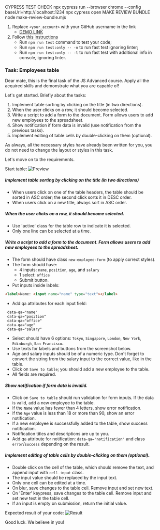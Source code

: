 CYPRESS TEST CHECK
npx cypress run --browser chrome --config baseUrl=http://localhost:1234
npx cypress open
MAKE REVIEW BUNDLE
node make-review-bundle.mjs

1. Replace `<your_account>` with your GitHub username in the link
    - [DEMO LINK](https://cooper85.github.io/js_employees_table_DOM/)
2. Follow [this instructions](https://mate-academy.github.io/layout_task-guideline/)
    - Run `npm run test` command to test your code;
    - Run `npm run test:only -- -n` to run fast test ignoring linter;
    - Run `npm run test:only -- -l` to run fast test with additional info in console, ignoring linter.

### Task: Employees table

Dear mate,
this is the final task of the JS Advanced course. Apply all the acquired skills and demonstrate what you are capable of!

Let's get started. Briefly about the tasks:
1. Implement table sorting by clicking on the title (in two directions).
2. When the user clicks on a row, it should become selected.
3. Write a script to add a form to the document. Form allows users to add new employees to the spreadsheet.
4. Show notification if form data is invalid (use notification from the previous tasks).
5. Implement editing of table cells by double-clicking on them (optional).

As always, all the necessary styles have already been written for you, you do not need to change the layout or styles in this task.

Let's move on to the requirements.

Start table:
![Preview](./src/images/preview.png)

##### Implement table sorting by clicking on the title (in two directions)
- When users click on one of the table headers, the table should be sorted in ASC order; the second click sorts it in DESC order.
- When users click on a new title, always sort in ASC order.

##### When the user clicks on a row, it should become selected.
- Use 'active' class for the table row to indicate it is selected.
- Only one line can be selected at a time.

##### Write a script to add a form to the document. Form allows users to add new employees to the spreadsheet.
- The form should have class `new-employee-form` (to apply correct styles).
- The form should have:
  - 4 inputs: `name`, `position`, `age`, and `salary`
  - 1 select: `office`
  - Submit button.
- Put inputs inside labels:
```html
<label>Name: <input name="name" type="text"></label>
```
- Add qa attributes for each input field:
```
 data-qa="name"
 data-qa="position"
 data-qa="office"
 data-qa="age"
 data-qa="salary"
```
- Select should have 6 options: `Tokyo`, `Singapore`, `London`, `New York`, `Edinburgh`, `San Francisco`.
- Use texts for labels and buttons from the screenshot below.
- Age and salary inputs should be of a numeric type. Don't forget to convert the string from the salary input to the correct value, like in the table.
- Click on `Save to table`; you should add a new employee to the table.
- All fields are required.

##### Show notification if form data is invalid.
- Click on `Save to table` should run validation for form inputs. If the data is valid, add a new employee to the table.
- If the `Name` value has fewer than 4 letters, show error notification.
- If the `Age` value is less than 18 or more than 90, show an error notification.
- If a new employee is successfully added to the table, show success notification.
- Notification titles and descriptions are up to you.
- Add qa attribute for notification: `data-qa="notification"` and class `error`/`success` depending on the result.

##### Implement editing of table cells by double-clicking on them (optional).
- Double click on the cell of the table, which should remove the text, and append input with `cell-input` class.
- The input value should be replaced by the input text.
- Only one cell can be edited at a time.
- On blur, save changes to the table cell. Remove input and set new text.
- On 'Enter' keypress, save changes to the table cell. Remove input and set new text in the table cell.
- If an input is empty on submission, return the initial value.

Expected result of your code:
![Result](./src/images/result.png)

Good luck. We believe in you!
